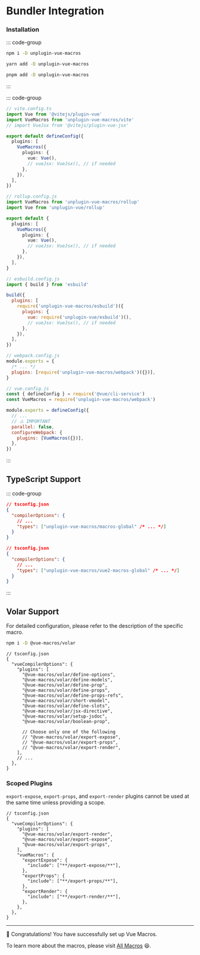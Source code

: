# Bundler Integration

### Installation

::: code-group

```bash [npm]
npm i -D unplugin-vue-macros
```

```bash [yarn]
yarn add -D unplugin-vue-macros
```

```bash [pnpm]
pnpm add -D unplugin-vue-macros
```

:::

::: code-group

```ts [Vite (first-class support)]
// vite.config.ts
import Vue from '@vitejs/plugin-vue'
import VueMacros from 'unplugin-vue-macros/vite'
// import VueJsx from '@vitejs/plugin-vue-jsx'

export default defineConfig({
  plugins: [
    VueMacros({
      plugins: {
        vue: Vue(),
        // vueJsx: VueJsx(), // if needed
      },
    }),
  ],
})
```

```ts [Rollup (first-class support)]
// rollup.config.js
import VueMacros from 'unplugin-vue-macros/rollup'
import Vue from 'unplugin-vue/rollup'

export default {
  plugins: [
    VueMacros({
      plugins: {
        vue: Vue(),
        // vueJsx: VueJsx(), // if needed
      },
    }),
  ],
}
```

```js [esbuild]
// esbuild.config.js
import { build } from 'esbuild'

build({
  plugins: [
    require('unplugin-vue-macros/esbuild')({
      plugins: {
        vue: require('unplugin-vue/esbuild')(),
        // vueJsx: VueJsx(), // if needed
      },
    }),
  ],
})
```

```js [Webpack]
// webpack.config.js
module.exports = {
  /* ... */
  plugins: [require('unplugin-vue-macros/webpack')({})],
}
```

```js [Vue CLI]
// vue.config.js
const { defineConfig } = require('@vue/cli-service')
const VueMacros = require('unplugin-vue-macros/webpack')

module.exports = defineConfig({
  // ...
  // ⚠️ IMPORTANT
  parallel: false,
  configureWebpack: {
    plugins: [VueMacros({})],
  },
})
```

:::

## TypeScript Support

::: code-group

```json {0} [Vue 3]
// tsconfig.json
{
  "compilerOptions": {
    // ...
    "types": ["unplugin-vue-macros/macros-global" /* ... */]
  }
}
```

```json {0} [Vue 2]
// tsconfig.json
{
  "compilerOptions": {
    // ...
    "types": ["unplugin-vue-macros/vue2-macros-global" /* ... */]
  }
}
```

:::

## Volar Support

For detailed configuration, please refer to the description of the specific macro.

```bash
npm i -D @vue-macros/volar
```

```jsonc
// tsconfig.json
{
  "vueCompilerOptions": {
    "plugins": [
      "@vue-macros/volar/define-options",
      "@vue-macros/volar/define-models",
      "@vue-macros/volar/define-prop",
      "@vue-macros/volar/define-props",
      "@vue-macros/volar/define-props-refs",
      "@vue-macros/volar/short-vmodel",
      "@vue-macros/volar/define-slots",
      "@vue-macros/volar/jsx-directive",
      "@vue-macros/volar/setup-jsdoc",
      "@vue-macros/volar/boolean-prop",

      // Choose only one of the following
      // "@vue-macros/volar/export-expose",
      // "@vue-macros/volar/export-props",
      // "@vue-macros/volar/export-render",
    ],
    // ...
  },
}
```

### Scoped Plugins

`export-expose`, `export-props`, and `export-render` plugins cannot be used at the same time unless providing a scope.

```jsonc
// tsconfig.json
{
  "vueCompilerOptions": {
    "plugins": [
      "@vue-macros/volar/export-render",
      "@vue-macros/volar/export-expose",
      "@vue-macros/volar/export-props",
    ],
    "vueMacros": {
      "exportExpose": {
        "include": ["**/export-expose/**"],
      },
      "exportProps": {
        "include": ["**/export-props/**"],
      },
      "exportRender": {
        "include": ["**/export-render/**"],
      },
    },
  },
}
```

---

:tada: Congratulations! You have successfully set up Vue Macros.

To learn more about the macros, please visit [All Macros](/macros/) :laughing:.
